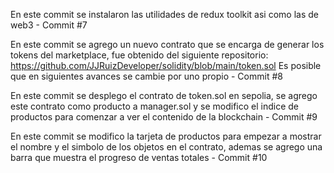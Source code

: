 En este commit se instalaron las utilidades de redux toolkit asi como las de web3 - Commit #7

En este commit se agrego un nuevo contrato que se encarga de generar los tokens del marketplace, fue obtenido del siguiente repositorio: https://github.com/JJRuizDeveloper/solidity/blob/main/token.sol
Es posible que en siguientes avances se cambie por uno propio - Commit #8

En este commit se desplego el contrato de token.sol en sepolia, se agrego este contrato como producto a manager.sol y se modifico el indice de productos para comenzar a ver el contenido de la blockchain - Commit #9

En este commit se modifico la tarjeta de productos para empezar a mostrar el nombre y el simbolo de los objetos en el contrato, ademas se agrego una barra que muestra el progreso de ventas totales - Commit #10